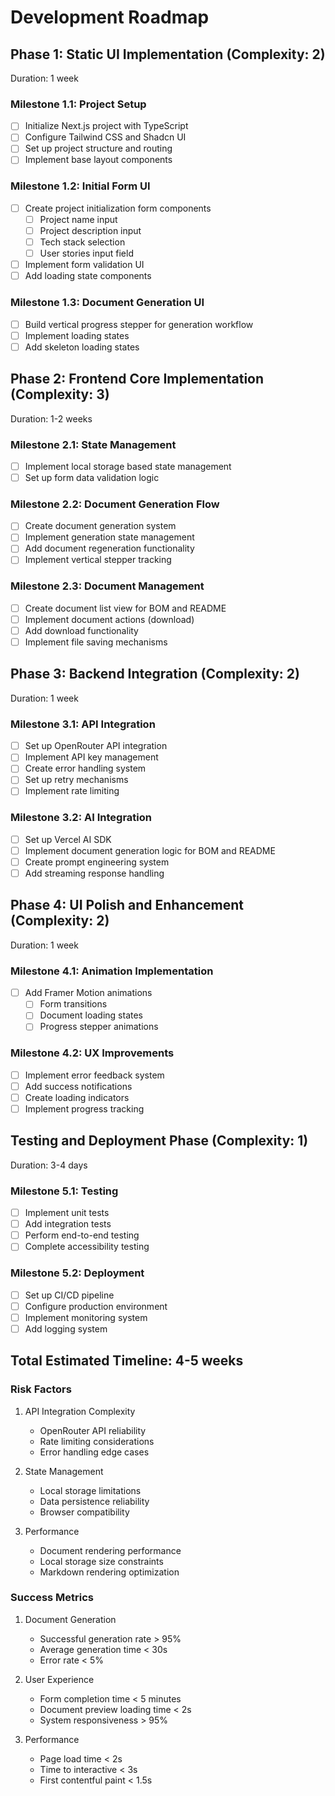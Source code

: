 # Development Roadmap

## Phase 1: Static UI Implementation (Complexity: 2)
Duration: 1 week

### Milestone 1.1: Project Setup
- [ ] Initialize Next.js project with TypeScript
- [ ] Configure Tailwind CSS and Shadcn UI
- [ ] Set up project structure and routing
- [ ] Implement base layout components

### Milestone 1.2: Initial Form UI
- [ ] Create project initialization form components
  - [ ] Project name input
  - [ ] Project description input
  - [ ] Tech stack selection
  - [ ] User stories input field
- [ ] Implement form validation UI
- [ ] Add loading state components

### Milestone 1.3: Document Generation UI
- [ ] Build vertical progress stepper for generation workflow
- [ ] Implement loading states
- [ ] Add skeleton loading states

## Phase 2: Frontend Core Implementation (Complexity: 3)
Duration: 1-2 weeks

### Milestone 2.1: State Management
- [ ] Implement local storage based state management
- [ ] Set up form data validation logic

### Milestone 2.2: Document Generation Flow
- [ ] Create document generation system
- [ ] Implement generation state management
- [ ] Add document regeneration functionality
- [ ] Implement vertical stepper tracking

### Milestone 2.3: Document Management
- [ ] Create document list view for BOM and README
- [ ] Implement document actions (download)
- [ ] Add download functionality
- [ ] Implement file saving mechanisms

## Phase 3: Backend Integration (Complexity: 2)
Duration: 1 week

### Milestone 3.1: API Integration
- [ ] Set up OpenRouter API integration
- [ ] Implement API key management
- [ ] Create error handling system
- [ ] Set up retry mechanisms
- [ ] Implement rate limiting

### Milestone 3.2: AI Integration
- [ ] Set up Vercel AI SDK
- [ ] Implement document generation logic for BOM and README
- [ ] Create prompt engineering system
- [ ] Add streaming response handling

## Phase 4: UI Polish and Enhancement (Complexity: 2)
Duration: 1 week

### Milestone 4.1: Animation Implementation
- [ ] Add Framer Motion animations
  - [ ] Form transitions
  - [ ] Document loading states
  - [ ] Progress stepper animations

### Milestone 4.2: UX Improvements
- [ ] Implement error feedback system
- [ ] Add success notifications
- [ ] Create loading indicators
- [ ] Implement progress tracking

## Testing and Deployment Phase (Complexity: 1)
Duration: 3-4 days

### Milestone 5.1: Testing
- [ ] Implement unit tests
- [ ] Add integration tests
- [ ] Perform end-to-end testing
- [ ] Complete accessibility testing

### Milestone 5.2: Deployment
- [ ] Set up CI/CD pipeline
- [ ] Configure production environment
- [ ] Implement monitoring system
- [ ] Add logging system

## Total Estimated Timeline: 4-5 weeks

### Risk Factors
1. API Integration Complexity
   - OpenRouter API reliability
   - Rate limiting considerations
   - Error handling edge cases

2. State Management
   - Local storage limitations
   - Data persistence reliability
   - Browser compatibility

3. Performance
   - Document rendering performance
   - Local storage size constraints
   - Markdown rendering optimization

### Success Metrics
1. Document Generation
   - Successful generation rate > 95%
   - Average generation time < 30s
   - Error rate < 5%

2. User Experience
   - Form completion time < 5 minutes
   - Document preview loading time < 2s
   - System responsiveness > 95%

3. Performance
   - Page load time < 2s
   - Time to interactive < 3s
   - First contentful paint < 1.5s
